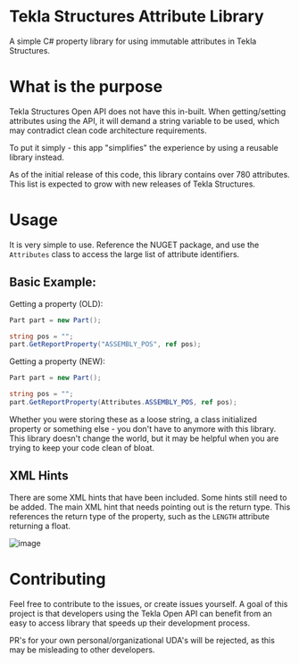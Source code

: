 # Tekla Structures Attribute Library
A simple C# property library for using immutable attributes in Tekla Structures.

# What is the purpose
Tekla Structures Open API does not have this in-built. When getting/setting attributes using the API, it will demand a string variable to be used, which may contradict clean code architecture requirements.

To put it simply - this app "simplifies" the experience by using a reusable library instead.

As of the initial release of this code, this library contains over 780 attributes. This list is expected to grow with new releases of Tekla Structures.

# Usage
It is very simple to use. Reference the NUGET package, and use the `Attributes` class to access the large list of attribute identifiers.

## Basic Example:
Getting a property (OLD):
```cs
Part part = new Part();

string pos = "";
part.GetReportProperty("ASSEMBLY_POS", ref pos);
```

Getting a property (NEW):
```cs
Part part = new Part();

string pos = "";
part.GetReportProperty(Attributes.ASSEMBLY_POS, ref pos);
```

Whether you were storing these as a loose string, a class initialized property or something else - you don't have to anymore with this library. This library doesn't change the world, but it may be helpful when you are trying to keep your code clean of bloat.

## XML Hints
There are some XML hints that have been included. Some hints still need to be added. The main XML hint that needs pointing out is the return type. This references the return type of the property, such as the `LENGTH` attribute returning a float.

![image](https://github.com/cwancy/tekla-structures-attributes/assets/60968585/26981bb9-66f0-4e65-be94-b510c9204f7b)

# Contributing
Feel free to contribute to the issues, or create issues yourself. A goal of this project is that developers using the Tekla Open API can benefit from an easy to access library that speeds up their development process.

PR's for your own personal/organizational UDA's will be rejected, as this may be misleading to other developers.
